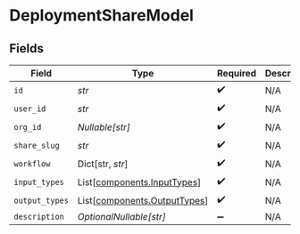 # DeploymentShareModel


## Fields

| Field                                                                  | Type                                                                   | Required                                                               | Description                                                            |
| ---------------------------------------------------------------------- | ---------------------------------------------------------------------- | ---------------------------------------------------------------------- | ---------------------------------------------------------------------- |
| `id`                                                                   | *str*                                                                  | :heavy_check_mark:                                                     | N/A                                                                    |
| `user_id`                                                              | *str*                                                                  | :heavy_check_mark:                                                     | N/A                                                                    |
| `org_id`                                                               | *Nullable[str]*                                                        | :heavy_check_mark:                                                     | N/A                                                                    |
| `share_slug`                                                           | *str*                                                                  | :heavy_check_mark:                                                     | N/A                                                                    |
| `workflow`                                                             | Dict[str, *str*]                                                       | :heavy_check_mark:                                                     | N/A                                                                    |
| `input_types`                                                          | List[[components.InputTypes](../../models/components/inputtypes.md)]   | :heavy_check_mark:                                                     | N/A                                                                    |
| `output_types`                                                         | List[[components.OutputTypes](../../models/components/outputtypes.md)] | :heavy_check_mark:                                                     | N/A                                                                    |
| `description`                                                          | *OptionalNullable[str]*                                                | :heavy_minus_sign:                                                     | N/A                                                                    |
